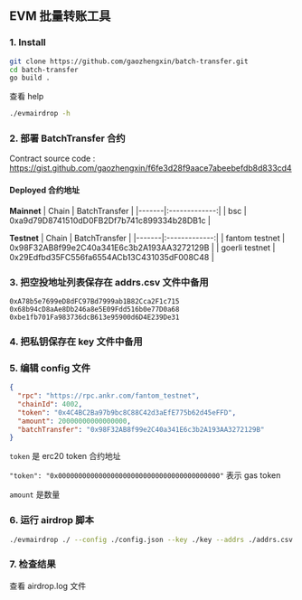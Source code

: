 ## EVM 批量转账工具
### 1. Install
```sh
git clone https://github.com/gaozhengxin/batch-transfer.git
cd batch-transfer
go build .
```
查看 help
```sh
./evmairdrop -h
```

### 2. 部署 BatchTransfer 合约
Contract source code : https://gist.github.com/gaozhengxin/f6fe3d28f9aace7abeebefdb8d833cd4

#### Deployed 合约地址
**Mainnet**
| Chain | BatchTransfer |
|-------|:-------------:|
| bsc | 0xa9d79D8741510dD0FB2Df7b741c899334b28DB1c |

**Testnet**
| Chain | BatchTransfer |
|-------|:-------------:|
| fantom testnet | 0x98F32AB8f99e2C40a341E6c3b2A193AA3272129B |
| goerli testnet | 0x29Edfbd35FC556fa6554ACb13C431035dF008C48 |

### 3. 把空投地址列表保存在 addrs.csv 文件中备用
```csv
0xA78b5e7699eD8dFC97Bd7999ab1B82Cca2F1c715
0x68b94cD8aAe8Db246a8e5E09Fdd516b0e77D0a68
0xbe1fb701Fa983736dcB613e95900d6D4E239De31
```

### 4. 把私钥保存在 key 文件中备用

### 5. 编辑 config 文件
```json
{
  "rpc": "https://rpc.ankr.com/fantom_testnet",
  "chainId": 4002,
  "token": "0x4C4BC2Ba97b9bc8C88C42d3aEfE775b62d45eFFD",
  "amount": 20000000000000000,
  "batchTransfer": "0x98F32AB8f99e2C40a341E6c3b2A193AA3272129B"
}
```
`token` 是 erc20 token 合约地址

`"token": "0x0000000000000000000000000000000000000000"` 表示 gas token

`amount` 是数量

### 6. 运行 airdrop 脚本
```sh
./evmairdrop ./ --config ./config.json --key ./key --addrs ./addrs.csv --log ./airdrop.log
```

### 7. 检查结果
查看 airdrop.log 文件